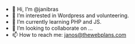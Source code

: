 - 👋 Hi, I’m @janibras
- 👀 I’m interested in Wordpress and volunteering.
- 🌱 I’m currently learning PHP and JS.
- 💞️ I’m looking to collaborate on ...
- 📫 How to reach me: janos@thewebplans.com

<!---
janibras/janibras is a ✨ special ✨ repository because its `README.md` (this file) appears on your GitHub profile.
You can click the Preview link to take a look at your changes.
--->
